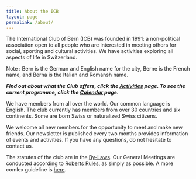 ```yaml
---
title: About the ICB
layout: page
permalink: /about/
---
```


The International Club of Bern (ICB) was founded in 1991: a non-political association open to all people who are interested in meeting others for social, sporting and cultural activities. We have activities exploring all aspects of  life in Switzerland.


Note : Bern is the German and English name for the city, Berne is the French name,  and Berna is the Italian and Romansh name.


***Find out about what the Club offers, click the [Activities](/activities/) page. To see the current programme, click the [Calendar](https://icberne.org/calendar/) page.***


We have members from all over the world. Our common language is English. The club currently has members from over 30 countries and six continents. Some are born Swiss or naturalized Swiss citizens.&nbsp;


We welcome all new members for the opportunity to meet and make new friends. Our newsletter is published every two months provides information of events and activities. If you have any questions, do not hesitate to contact us. 


The statutes of the club are in the [By-Laws](https://icberne.files.wordpress.com/2021/03/bylaws-g2.pdf). Our General Meetings are conducted according to [Roberts Rules](https://icberne.files.wordpress.com/2023/04/rr_simple.pdf), as simply as possible. A more comlex guideline is [here](https://icberne.files.wordpress.com/2023/04/robertsrules.pdf).





